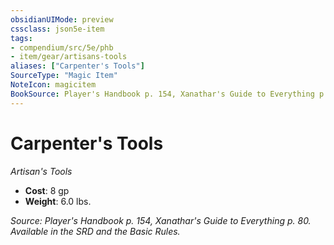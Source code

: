 ```yaml
---
obsidianUIMode: preview
cssclass: json5e-item
tags:
- compendium/src/5e/phb
- item/gear/artisans-tools
aliases: ["Carpenter's Tools"]
SourceType: "Magic Item"
NoteIcon: magicitem
BookSource: Player's Handbook p. 154, Xanathar's Guide to Everything p. 80. Available in the SRD and the Basic Rules.
---
```

# Carpenter's Tools
*Artisan's Tools*  

- **Cost**: 8 gp
- **Weight**: 6.0 lbs.

*Source: Player's Handbook p. 154, Xanathar's Guide to Everything p. 80. Available in the SRD and the Basic Rules.*